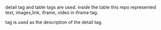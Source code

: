 detail tag and table tags are used.
inside the table this repo represented text, images,link, iframe, video in iframe tag.
<summary> tag is used as the description of the detail tag.
